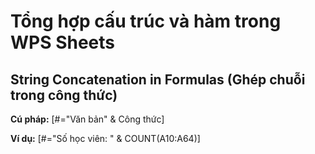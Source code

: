 # Tổng hợp cấu trúc và hàm trong WPS Sheets

## String Concatenation in Formulas (Ghép chuỗi trong công thức)

**Cú pháp:** [#="Văn bản" & Công thức]

**Ví dụ:** [#="Số học viên: " & COUNT(A10:A64)]
